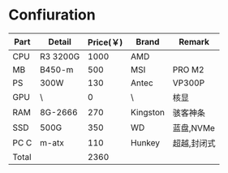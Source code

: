 # Confiuration

|Part|Detail  |Price(￥)|Brand    |Remark    |
|----|--------|---------|---------|---------|
|CPU |R3 3200G|1000     |AMD      |         |
|MB  |B450-m  |500      |MSI      |PRO M2   |
|PS  |300W    |130      |Antec    |VP300P   |
|GPU |    \   |0        |    \    |核显      |
|RAM |8G-2666 |270      |Kingston |骇客神条  |
|SSD |500G    |350      |WD       |蓝盘,NVMe |
|PC C|m-atx   |110      |Hunkey   |超越,封闭式|
|Total|       |2360     |         |         |
